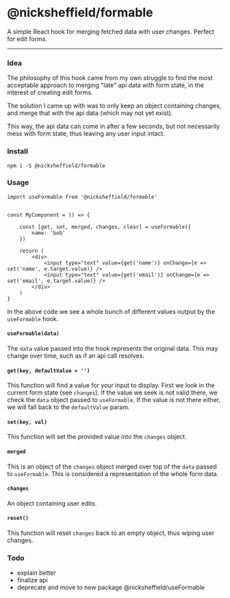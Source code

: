 # @nicksheffield/formable

A simple React hook for merging fetched data with user changes. Perfect for edit forms.

---

### Idea

The philosophy of this hook came from my own struggle to find the most acceptable approach to merging "late" api data with form state, in the interest of creating edit forms.

The solution I came up with was to only keep an object containing changes, and merge that with the api data (which may not yet exist).

This way, the api data can come in after a few seconds, but not necessarily mess with form state, thus leaving any user input intact.

### Install

```
npm i -S @nicksheffield/formable
```

### Usage

```
import useFormable from '@nicksheffield/formable'


const MyComponent = () => {

	const [get, set, merged, changes, clear] = useFormable({
		name: 'bob'
	})

	return (
		<div>
			<input type="text" value={get('name')} onChange={e => set('name', e.target.value)} />
			<input type="text" value={get('email')} onChange={e => set('email', e.target.value)} />
		</div>
	)
}
```

In the above code we see a whole bunch of different values output by the `useFormable` hook.

#### `useFormable(data)`

The `data` value passed into the hook represents the original data. This may change over time, such as if an api call resolves.

#### `get(key, defaultValue = '')`

This function will find a value for your input to display. First we look in the current form state (see `changes`). If the value we seek is not valid there, we check the `data` object passed to `useFormable`. If the value is not there either, we will fall back to the `defaultValue` param.

#### `set(key, val)`

This function will set the provided value into the `changes` object.

#### `merged`

This is an object of the `changes` object merged over top of the `data` passed to `useFormable`. This is considered a representation of the whole form data.

#### `changes`

An object containing user edits.

#### `reset()`

This function will reset `changes` back to an empty object, thus wiping user changes.

### Todo

-   explain better
-   finalize api
-   deprecate and move to new package @nicksheffield/useFormable

